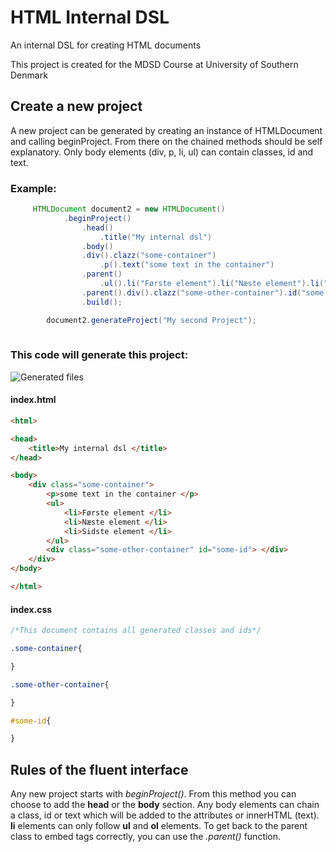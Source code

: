 # HTML Internal DSL
An internal DSL for creating HTML documents


This project is created for the MDSD Course at University of Southern Denmark

## Create a new project
A new project can be generated by creating an instance of HTMLDocument and calling beginProject. From there on the chained methods should be self explanatory. Only body elements (div, p, li, ul) can contain classes, id and text. 

### Example: 
```java
     HTMLDocument document2 = new HTMLDocument()
            .beginProject()
                .head()
                    .title("My internal dsl")
                .body()
                .div().clazz("some-container")
                    .p().text("some text in the container")
                .parent()
                    .ul().li("Første element").li("Næste element").li("Sidste element")
                .parent().div().clazz("some-other-container").id("some-id")
                .build();

        document2.generateProject("My second Project");
            
```
### This code will generate this project:<br>
![Generated files](https://imgur.com/ryvjWm7.png)


#### index.html
```html
<html>

<head>
    <title>My internal dsl </title>
</head>

<body>
    <div class="some-container">
        <p>some text in the container </p>
        <ul>
            <li>Første element </li>
            <li>Næste element </li>
            <li>Sidste element </li>
        </ul>
        <div class="some-other-container" id="some-id"> </div>
    </div>
</body>

</html>

```

#### index.css
```css
/*This document contains all generated classes and ids*/

.some-container{

}

.some-other-container{

}

#some-id{

}
```

## Rules of the fluent interface
Any new project starts with <i>beginProject()</i>. From this method you can choose to add the <b>head</b> or the <b>body</b> section. Any body elements can chain a class, id or text which will be added to the attributes or innerHTML (text). <b>li</b> elements can only follow <b>ul</b> and <b>ol</b>  elements. To get back to the parent class to embed tags correctly, you can use the <i>.parent()</i> function.